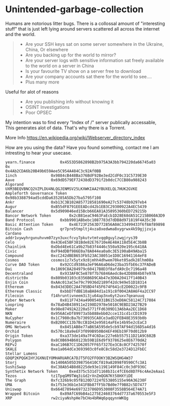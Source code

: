 # Unintended-garbage-collection  

Humans are notorious litter bugs. There is a collossal amount of "interesting stuff" that is just left lying around servers scattered all across the internet and the world.  

>  - Are your SSH keys sat on some server somewhere in the Ukraine, China, Or elsewhere
>  - Are you backing up for the world to mirror?   
>  - Are your server logs with sensitive  information sat freely available to the world on a server in China  
>  -  Is your favourite TV show on a server free to download   
>  - Are your company accounts sat there for the world to see....
>  - Plus many more

Useful for alot of reasons

>  - Are you publishing info without knowing it
>  - OSINT Investigations
>  - Poor OPSEC

My intention was to find every "Index of /" server publically accessable, This generates alot of data. That's why there is a Torrent. 

More Info 
https://en.wikipedia.org/wiki/Webserver_directory_index


How are you using the data? Have you found something, contact me I am intresting to hear your usecase. 


    yearn.finance 			0x4553D5862898B2b975A3A3bb794220da66745a03
    0x 								0x4Ab2CDA6b20B49b659Aee5C954A484C3c92Af0BB
    1inch 				0x9884cB448Ba376BdF92Be3ed2CdF0c31C5739E30
    Aave 				0x69dD579EF72438dD3791f2b0dcC7CCB80a988243
    Algorand 			UXM3BEQVBNCQ2VZPLDU4NLQGJENMSV25LKXWKIAA2YBUXELQL7HUK2GVKE
    Ampleforth Governance Token 	0x98b3388794ad5cddDa635285A5Db27ba5795f108
    Ankr 				0xb13C3B102A857728581690eA27c53748b9297eb4
    Augur 				0xB55dF8791EEEADcd42b1EB3C29300922A4EC5439
    Balancer 			0x5d909046ed15Bcb66EA81A35895360bED729215b
    Bancor Network Token 		0x2cB81eaC9463FaEcb1D28E68dA51C215B060A3D9
    Band Protocol 			0xbb9901ABbebc1087783d7dDB8d971819F4A35c30
    Basic Attention Token 		0x4E723F2563D772856A0AC33499433f6f8Af89898
    Bitcoin Cash 			qr7pre5tmpltj4vza8xedwma8xygrwx4k59gjjzuja
    Cardano 			addr1vywyhrgunuhvvm07zyn3uxcfcvy7pkutvtmtvqq0guylzwqjrys39
    Celo 				0x43EeE5BF381Bde82E76710eAE48A118d5E4C3b8B
    Chainlink 			0xDbd4Ee61Ca9b27b83f4446c550a920e195c6418A
    Civic 				0xF94dDBf986E0a78A044ea0a0c3E5190aB49Aba15
    Compound 			0xcC242dBEB653Fb523AC38051e1D8C16941164eF8
    Cosmos 				cosmos1z7x5ytx9z8jmhh4dhwem70ket05adk28lhm08a
    Curve DAO Token 		0x92CCd9386a3eF96A6aD6de23ba35fbE6c37FADeB
    Dai 				0x1869C8A284979c60417B8D3f8afdA9cDc7196a48
    Decentraland 			0x933AF0C5e878f7b76846Aedc8e42D8084b07e97A
    district0x 			0x809b03103c8356B6D9CAb47e3D0A20417f140B43
    Enjin Coin 			0xAAc013aC5e79c79936d2189f42dc949e51D18314
    Ethereum 			0x843d3DEC2A4705BD4f45F674F641cE2D0022c9FB
    Ethereum Classic 		0xbbD7fdBE10aBA84d1a191c8f0042A8A6F4a2CC97
    Filecoin 			f14hruntivneem3i3ju64ap3nx6yt2uxv7qeanuuq
    Kyber Network 			0x811F7434a490054031B6153eD8AC58124C717084
    Loopring 			0x78aD4B438911e2198D2978e5018C9EBD23A27B29
    Maker 				0x98e87492A2220a5771fFd6309D13A6bAa2EC1D68
    NKN 				0x956ACeDf89973a5b888ebb02cce131cd1cCD1939
    NuCypher 			0x1C7980cBa7b730935CA8Ce3adD2FEB48E3593b0b
    Numeraire 			0xB200CC13b7BcCB1D42e95814aFEe14b95e2cEaC3
    OMG Network 			0x8451AB8e77aB65A595de5cb97AF94d156D5a4d16
    Orchid 				0x570c18a9eEF3f099B950Bd4EF49Eb19F70d012b9
    Origin Token 			0xa373de149a7F4C6Dac227e6b557511D21A9C602B
    Polygon 			0x8C0B694B60123b59B1E6d9f9378625e8E6770dA2
    REPv2 				0xaC106B7CC1D62057FF65f327Ee3C8c0CF742570f
    SKALE 				0xe1a064dCe3693903c0fe8C8c58d2e3724D12FbEC
    Stellar Lumens 			GDQP2KPQGKIHYJGXNUIYOMHARUARCA7DJT5FO2FFOOKY3B2WSQHG4W37
    Storj 				0x1400A505D398756410Cf819a82098f0590Cfc3A1
    SushiSwap 			0xC38Ab54B8d8225de93e119E149F84Cc0c3dF936C
    Synthetix Network Token 	0xed375c531d71168b31c4fCE6d8D7F6c4Ae2eAaa1
    Tezos 				tz1TpqGM9TWq3iGd2rXnZmQGN7Kt58HXYiDE
    The Graph 			0xfc326b9c05fB120D7224fE53805155e90A36230F
    UMA 				0x1f53e36b1e341FBb87fF5b7Bd0e7f9B82c5D7477
    Uniswap 			0x664E7894e697323786D953008F3558B564E74A71
    Wrapped Bitcoin 		0x89AfC69bB4a1275E24603764d7737a670553e5F3
    XRP 				rw2ciyaNshpHe7bCHo4bRWq6pqqynnWKQg
